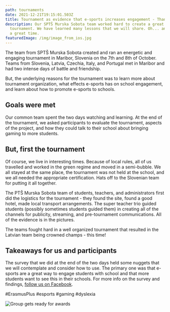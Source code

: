 ```yaml
---
path: tournaments
date: 2021-12-21T19:15:01.503Z
title: Tournament as evidence that e-sports increases engagement - Thanks Maribor!
description: Our SPTŠ Murska Sobota team worked hard to create a great
  tournament. We have learned many lessons that we will share. Oh... and it was
  a great time.
featuredImage: /img/image_from_ios.jpg
---
```

The team from SPTŠ Murska Sobota created and ran an energetic and engaging tournament in Maribor, Slovenia on the 7th and 8th of October. Teams from Slovenia, Latvia, Czechia, Italy, and Portugal met in Maribor and had two intense days of battle and friendship. 

But, the underlying reasons for the tournament was to learn more about tournament organization, what effects e-sports has on school engagement, and learn about how to promote e-sports to schools.

## Goals were met

Our common team spent the two days watching and learning. At the end of the tournament, we asked participants to evaluate the tournament, aspects of the project, and how they could talk to their school about bringing gaming to more students. 

## But, first the tournament

Of course, we live in interesting times. Because of local rules, all of us travelled and worked in the green regime and moved in a semi-bubble. We all stayed at the same place, the tournament was not held at the school, and we all needed the appropriate certification. Hats off to the Slovenian team for putting it all together.

The PTŠ Murska Sobota team of students, teachers, and administrators first did the logistics for the tournament - they found the site, found a good hotel, made local transport arrangements. The super teacher trio guided students (possibly sometimes students guided them) in creating all of the channels for publicity, streaming, and pre-tournament communications. All of the evidence is in the pictures.

The teams fought hard in a well organized tournament that resulted in the Latvian team being crowned champs - this time!

## Takeaways for us and participants

The survey that we did at the end of the two days held some nuggets that we will contemplate and consider how to use. The primary one was that e-sports are a great way to engage students with school and that more students want to see this in their schools. For more info on the survey and findings, [follow us on Facebook](https://www.facebook.com/Gaming-for-Boosting-School-Engagement-109006730574121).

\#ErasmusPlus #esports #gaming #dyslexia

![Group gets ready for awards](/img/20211007191313_img_1222.jpg "Ready for prizes")